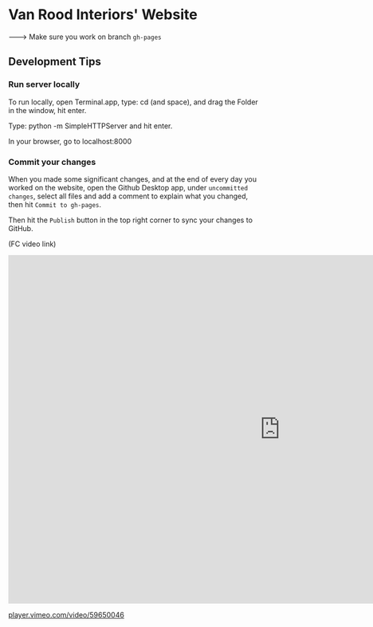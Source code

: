 # Van Rood Interiors' Website

---> Make sure you work on branch `gh-pages`

## Development Tips

### Run server locally

To run locally, open Terminal.app, type:
cd
(and space), and drag the Folder in the window, hit enter.

Type:
python -m SimpleHTTPServer
and hit enter.

In your browser, go to
localhost:8000

### Commit your changes

When you made some significant changes, and at the end of every day you worked on the website, open the Github Desktop app, under `uncommitted changes`, select all files and add a comment to explain what you changed, then hit `Commit to gh-pages`.

Then hit the `Publish` button in the top right corner to sync your changes to GitHub.

(FC video link)

<iframe src="https://player.vimeo.com/video/59650046" width="1090" height="700" frameborder="0"></iframe>
</div>

<a href="https://player.vimeo.com/video/59650046" target="_blank">player.vimeo.com/video/59650046</a>
